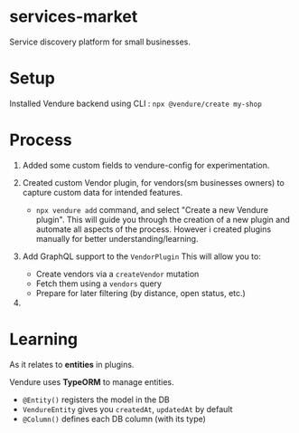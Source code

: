 # services-market

Service discovery platform for small businesses.

# Setup

Installed Vendure backend using CLI : ```npx @vendure/create my-shop```

# Process

1. Added some custom fields to vendure-config for experimentation.

2. Created custom Vendor plugin, for vendors(sm businesses owners) to capture custom data for intended features.

   - `npx vendure add` command, and select "Create a new Vendure plugin".
     This will guide you through the creation of a new plugin and automate all aspects of the process.
     However i created plugins manually for better understanding/learning.

3. Add GraphQL support to the `VendorPlugin`
   This will allow you to:

   * Create vendors via a `createVendor` mutation
   * Fetch them using a `vendors` query
   * Prepare for later filtering (by distance, open status, etc.)

4.


# Learning

As it relates to **entities** in plugins.

Vendure uses **TypeORM** to manage entities.

* `@Entity()` registers the model in the DB
* `VendureEntity` gives you `createdAt`, `updatedAt` by default
* `@Column()` defines each DB column (with its type)
